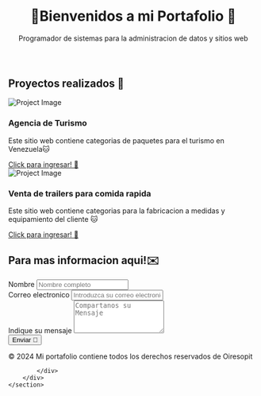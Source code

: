 <html lang="en">
<head>
    <meta charset="UTF-8">
    <meta name="viewport" content="width=device-width, initial-scale=1.0">
    <title>Mi portafolio</title>
    <link href="https://cdn.jsdelivr.net/npm/tailwindcss@2.2.19/dist/tailwind.min.css" rel="stylesheet">
    <link href="https://cdnjs.cloudflare.com/ajax/libs/font-awesome/6.0.0-beta3/css/all.min.css" rel="stylesheet">
</head>
<body class="bg-gray-100">
    <header class="py-5 bg-gradient-to-b from-gray-800 to-gray-700 text-center">
        <div class="container mx-auto px-4">
            <h1 class="text-5xl font-bold text-white mb-4">👋Bienvenidos a mi Portafolio 🎉</h1>
            <p class="mt-2 text-lg text-gray-200">Programador de sistemas para la administracion de datos y sitios web</p>
        <div class="w-40 mx-auto my-auto py-4"><img src="C:\Users\pc\Pictures\foto.jpg" alt="">
        </div>
        </div>
    </header>
    <section class="py-16">
        <div class="container mx-auto px-4">
            <h2 class="text-4xl font-bold mb-8 text-center">Proyectos realizados 🚀</h2>
            <div class="grid grid-cols-1 md:grid-cols-2 lg:grid-cols-3 gap-10">
                <div class="bg-white rounded-lg shadow-md overflow-hidden">
                    <img src="C:\Users\pc\Pictures\aventuraextrema.jpg" alt="Project Image" class="w-full h-50s object-cover">
                    <div class="p-6">
                        <h3 class="text-2xl font-bold mb-4">Agencia de Turismo</h3>
                        <p class="text-gray-700">Este sitio web contiene categorias de paquetes para el turismo en Venezuela🐱</p>
                        <a href="https://aventuraextrema.com.ve/" class="block font-bold text-blue-600 hover:underline mt-4">Click para ingresar! 🚀</a>
                    </div>
                </div>
                <div class="bg-white rounded-lg shadow-md overflow-hidden">
                    <img src="C:\Users\pc\Pictures\flamebox.jpg" alt="Project Image" class="w-full h-50s object-cover">
                    <div class="p-6">
                        <h3 class="text-2xl font-bold mb-4">Venta de trailers para comida rapida</h3>
                        <p class="text-gray-700">Este sitio web contiene categorias para la fabricacion a medidas y equipamiento del cliente 🐱</p>
                        <a href="https://flameboxtrailers.com/" class="block font-bold text-blue-600 hover:underline mt-4">Click para ingresar! 🚀</a>
                    </div>
            </div>
        </div>
    </section>
    <footer class="bg-gray-800 text-white py-8">
          <section class="py-16">
        <div class="container mx-auto px-4">
            <h2 class="text-4xl font-bold mb-8 text-center">Para mas informacion aqui!✉️</h2>
            <div class="max-w-md mx-auto">
                <form  action="" method="post" class="space-y-4">
<div>
                        <label for="name" class="block font-bold mb-2">Nombre</label>
                        <input type="text" id="name" name="name" class="w-full border-gray-300 rounded-md px-4 py-2 focus:outline-none focus:border-blue-500" placeholder="Nombre completo">
                    </div>
                    <div>
                        <label for="email" class="block font-bold mb-2">Correo electronico</label>
                        <input type="email" id="email" name="email" class="w-full border-gray-300 rounded-md px-4 py-2 focus:outline-none focus:border-blue-500" placeholder="Introduzca su correo electronico">
                    </div>
                    <div>
                        <label for="message" class="block font-bold mb-2">Indique su mensaje</label>
                        <textarea name="message" id="message" rows="4" class="w-full border-gray-300 rounded-md px-4 py-2 focus:outline-none focus:border-blue-500" placeholder="Compartanos su Mensaje"></textarea>
                    </div>
                    <button type="submit" class="bg-blue-600 text-white font-bold py-2 px-4 rounded-md hover:bg-blue-700 transition duration-300">Enviar 🚀</button>
                </form>
                <div class="container mx-auto px-4 text-center">
                    <p>&copy; 2024 Mi portafolio contiene todos los derechos reservados de Oiresopit</p>
                    
            </div>
        </div>
    </section>
 </div>   
    </footer>

</body>
